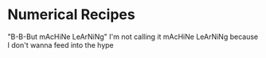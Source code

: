 # Numerical Recipes
"B-B-But mAcHiNe LeArNiNg"
I'm not calling it mAcHiNe LeArNiNg because I don't wanna feed into the hype
